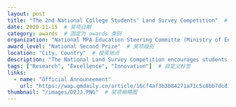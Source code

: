 ```yaml
---
layout: post
title: "The 2nd National College Students' Land Survey Competition"  # 奖项名称
date: 2020-11-15  # 奖项日期
category: awards  # 固定为 awards 类别
organization: "National MPA Education Steering Committe (Ministry of Education of China) / Land Economics Branch of China Land Society / Science Popularization Committee of China Land Association"  # 授奖单位
award_level: "National Second Prize"  # 奖项级别
location: "City, Country"  # 授奖地点
description: "The National Land Survey Competition encourages students to research local land policy innovations, aligning with high-quality development goals and fostering land management advancement."  # 奖项简要描述
tags: ["Research", "Excellence", "Innovation"]  # 自定义标签
links:
  - name: "Official Announcement"
    url: "https://wap.gmdaily.cn/article/16cf4af3b3b84271a71c5c8bb7dcd166"  # 其他相关链接
thumbnail: "/images/D2JJ.PNG"  # 奖项缩略图
---
```

